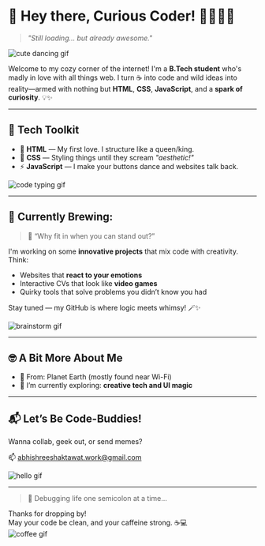 # 🌟 Hey there, Curious Coder! 👩‍💻👨‍💻

> *"Still loading... but already awesome."*

![cute dancing gif](https://media.giphy.com/media/3oriO0OEd9QIDdllqo/giphy.gif)


Welcome to my cozy corner of the internet! I'm a **B.Tech student** who's madly in love with all things web. I turn ☕ into code and wild ideas into reality—armed with nothing but **HTML**, **CSS**, **JavaScript**, and a **spark of curiosity**. 💡✨

---

## 🔧 Tech Toolkit

- 🧁 **HTML** — My first love. I structure like a queen/king.
- 🎨 **CSS** — Styling things until they scream *"aesthetic!"*
- ⚡ **JavaScript** — I make your buttons dance and websites talk back.

![code typing gif](https://media.giphy.com/media/qgQUggAC3Pfv687qPC/giphy.gif)

---

## 🚀 Currently Brewing:

> 🧪 “Why fit in when you can stand out?”  

I'm working on some **innovative projects** that mix code with creativity. Think:  
- Websites that **react to your emotions**  
- Interactive CVs that look like **video games**  
- Quirky tools that solve problems you didn’t know you had  

Stay tuned — my GitHub is where logic meets whimsy! 🪄✨

![brainstorm gif](https://media.giphy.com/media/Ll2fajzk9DgaY/giphy.gif)

---

## 🤓 A Bit More About Me

- 📍 From: Planet Earth (mostly found near Wi-Fi)
- 🔭 I’m currently exploring: **creative tech and UI magic**

---

## 📬 Let’s Be Code-Buddies!

Wanna collab, geek out, or send memes?

📫 abhishreeshaktawat.work@gmail.com

![hello gif](https://media.giphy.com/media/ASd0Ukj0y3qMM/giphy.gif)

---

> 🐞 Debugging life one semicolon at a time...

Thanks for dropping by!  
May your code be clean, and your caffeine strong. ☕💻  
![coffee gif](https://media.giphy.com/media/l0MYt5jPR6QX5pnqM/giphy.gif)


<!--
**Saw-titan/Saw-titan** is a ✨ _special_ ✨ repository because its `README.md` (this file) appears on your GitHub profile.

Here are some ideas to get you started:

- 🔭 I’m currently working on ...
- 🌱 I’m currently learning ...
- 👯 I’m looking to collaborate on ...
- 🤔 I’m looking for help with ...
- 💬 Ask me about ...
- 📫 How to reach me: ...
- 😄 Pronouns: ...
- ⚡ Fun fact: ...
-->
